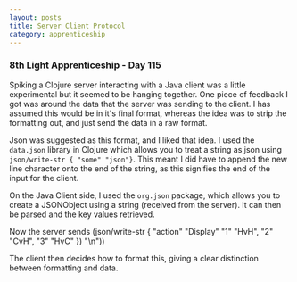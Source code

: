 ```yaml
---
layout: posts
title: Server Client Protocol
category: apprenticeship
---
```

### 8th Light Apprenticeship - Day 115

Spiking a Clojure server interacting with a Java client was a little experimental but it seemed to be hanging together. 
One piece of feedback I got was around the data that the server was sending to the client. I has assumed this would be in it's final format, whereas the idea was to strip the formatting out, and just send the data in a raw format.

<!--break-->

Json was suggested as this format, and I liked that idea. I used the `data.json` library in Clojure which allows you to treat a string as json using `json/write-str { "some" "json"}`. This meant I did have to append the new line character onto the end of the string, as this signifies the end of the input for the client.

On the Java Client side, I used the `org.json` package, which allows you to create a JSONObject using a string (received from the server). It can then be parsed and the key values retrieved.

Now the server sends 
           (json/write-str { "action" "Display"
                  "1" "HvH",
                  "2" "CvH",
                  "3" "HvC"
                  }) "\n"))

The client then decides how to format this, giving a clear distinction between formatting and data.


